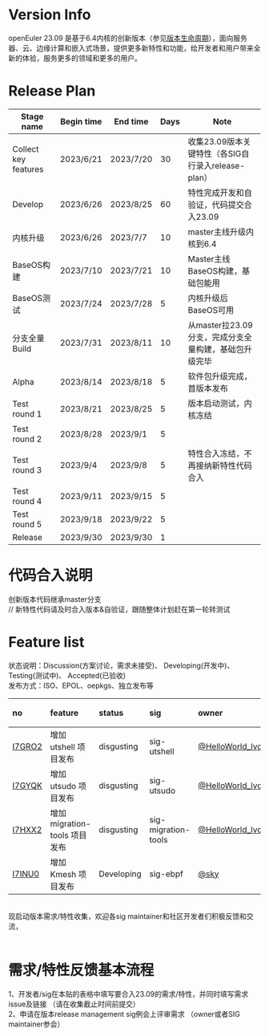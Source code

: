 # Version Info
openEuler 23.09 是基于6.4内核的创新版本（参见[版本生命周期](https://www.openeuler.org/zh/other/lifecycle/)），面向服务器、云、边缘计算和嵌入式场景，提供更多新特性和功能，给开发者和用户带来全新的体验，服务更多的领域和更多的用户。<br>


# Release Plan

| Stage  name          | Begin time | End time   | Days | Note                                      |
| -------------------- | ---------- | ---------- | ---- | ----------------------------------------- |
| Collect key features | 2023/6/21      | 2023/7/20    | 30       | 收集23.09版本关键特性（各SIG自行录入release-plan）    |
| Develop              | 2023/6/26      | 2023/8/25    | 60       | 特性完成开发和自验证，代码提交合入23.09               |
| 内核升级             | 2023/6/26      | 2023/7/7     | 10       | master主线升级内核到6.4                               |
| BaseOS构建           | 2023/7/10      | 2023/7/21    | 10       | Master主线BaseOS构建，基础包能用                      |
| BaseOS测试           | 2023/7/24      | 2023/7/28    | 5        | 内核升级后BaseOS可用                                  |
| 分支全量Build        | 2023/7/31      | 2023/8/11    | 10       | 从master拉23.09分支，完成分支全量构建，基础包升级完毕 |
| Alpha                | 2023/8/14      | 2023/8/18    | 5        | 软件包升级完成，首版本发布                            |
| Test round 1         | 2023/8/21      | 2023/8/25    | 5        | 版本启动测试，内核冻结                                |
| Test round 2         | 2023/8/28      | 2023/9/1     | 5        |                                                       |
| Test round 3         | 2023/9/4       | 2023/9/8     | 5        | 特性合入冻结，不再接纳新特性代码合入                  |
| Test round 4         | 2023/9/11      | 2023/9/15    | 5        |                                                       |
| Test round 5         | 2023/9/18      | 2023/9/22    | 5        |                                                       |
| Release              | 2023/9/30      | 2023/9/30    | 1        |                                                       |


# 代码合入说明
创新版本代码继承master分支 <br>
// 新特性代码请及时合入版本&自验证，跟随整体计划赶在第一轮转测试


# Feature list
状态说明：Discussion(方案讨论，需求未接受)、 Developing(开发中)、 Testing(测试中)、 Accepted(已验收) <br>
发布方式：ISO、EPOL、oepkgs、独立发布等

|no|feature|status|sig|owner|发布方式|涉及软件包列表|
|:----|:---|:---|:--|:----|:----|:----|
|[I7GRO2](https://gitee.com/openeuler/release-management/issues/I7GRO2)|增加 utshell 项目发布|disgusting|sig-utshell|[@HelloWorld_lvcongqing](https://gitee.com/HelloWorld_lvcongqing/)|ISO|utshell|
|[I7GYQK](https://gitee.com/openeuler/release-management/issues/I7GYQK)|增加 utsudo 项目发布|disgusting|sig-utsudo|[@HelloWorld_lvcongqing](https://gitee.com/HelloWorld_lvcongqing/)|ISO|utsudo|
|[I7HXX2](https://gitee.com/openeuler/release-management/issues/I7HXX2)|增加 migration-tools 项目发布|disgusting|sig-migration-tools|[@HelloWorld_lvcongqing](https://gitee.com/HelloWorld_lvcongqing/)|ISO|migration-tools|
|[I7INU0](https://gitee.com/openeuler/release-management/issues/I7INU0?from=project-issue)|增加 Kmesh 项目发布|Developing|sig-ebpf|[@sky](https://gitee.com/nlgwcy)|extras|Kmesh|
<br>
现启动版本需求/特性收集，欢迎各sig maintainer和社区开发者们积极反馈和交流，<br>
<br>

# 需求/特性反馈基本流程 <br />
1、开发者/sig在本贴的表格中填写要合入23.09的需求/特性，并同时填写需求issue及链接 （请在收集截止时间前提交）      <br>
2、申请在版本release management sig例会上评审需求 （owner或者SIG maintainer参会）
<br><br>
